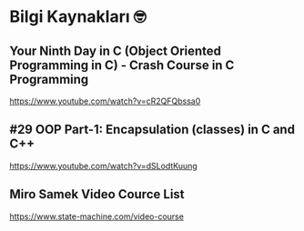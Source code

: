 # Bilgi Kaynakları 🤓

## Your Ninth Day in C (Object Oriented Programming in C) - Crash Course in C Programming
https://www.youtube.com/watch?v=cR2QFQbssa0

## #29 OOP Part-1: Encapsulation (classes) in C and C++
https://www.youtube.com/watch?v=dSLodtKuung

## Miro Samek Video Cource List
https://www.state-machine.com/video-course
